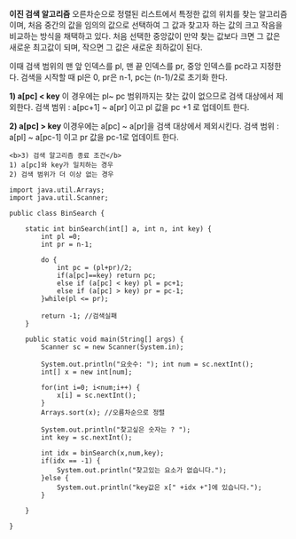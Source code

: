 <b>이진 검색 알고리즘</b> 
오른차순으로 정렬된 리스트에서 특정한 값의 위치를 찾는 알고리즘이며, 처음 중간의 값을 임의의 값으로 선택하여 
그 값과 찾고자 하는 값의 크고 작음을 비교하는 방식을 채택하고 있다. 처음 선택한 중앙값이 만약 찾는 값보다 크면 
그 값은 새로운 최고값이 되며, 작으면 그 값은 새로운 최하값이 된다. 

이때 검색 범위의 맨 앞 인덱스를 pl, 맨 끝 인덱스를 pr, 중앙 인덱스를 pc라고 지정한다. 
검색을 시작할 때 pl은 0, pr은 n-1, pc는 (n-1)/2로 초기화 한다. 

<b>1) a[pc] < key</b> 
이 경우에는 pl~ pc 범위까지는 찾는 값이 없으므로 검색 대상에서 제외한다. 
검색 범위 : a[pc+1] ~ a[pr] 이고 pl 값을 pc +1 로 업데이트 한다. 

<b>2) a[pc] > key </b>
이경우에는 a[pc] ~ a[pr]을 검색 대상에서 제외시킨다. 
검색 범위 : a[pl] ~ a[pc-1] 이고 pr 값을 pc-1로 업데이트 한다. 

```
<b>3) 검색 알고리즘 종료 조건</b>
1) a[pc]와 key가 일치하는 경우 
2) 검색 범위가 더 이상 없는 경우 
``` 

```
import java.util.Arrays;
import java.util.Scanner;

public class BinSearch {

	static int binSearch(int[] a, int n, int key) {
		int pl =0;
		int pr = n-1;  
		
		do {
			int pc = (pl+pr)/2; 
			if(a[pc]==key) return pc; 
			else if (a[pc] < key) pl = pc+1; 
			else if (a[pc] > key) pr = pc-1; 
		}while(pl <= pr); 
		
		return -1; //검색실패 
	}
	
	public static void main(String[] args) {
		Scanner sc = new Scanner(System.in); 
		
		System.out.println("요솟수: "); int num = sc.nextInt(); 
		int[] x = new int[num]; 
		
		for(int i=0; i<num;i++) {
			x[i] = sc.nextInt(); 
		} 
		Arrays.sort(x); //오름차순으로 정렬 
		
		System.out.println("찾고싶은 숫자는 ? "); 
		int key = sc.nextInt(); 
		
		int idx = binSearch(x,num,key); 
		if(idx == -1) {
			System.out.println("찾고있는 요소가 없습니다."); 
		}else {
			System.out.println("key값은 x[" +idx +"]에 있습니다.");
		}
		
	}

}
```
